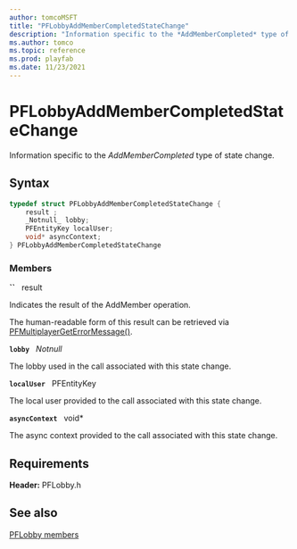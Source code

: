 ```yaml
---
author: tomcoMSFT
title: "PFLobbyAddMemberCompletedStateChange"
description: "Information specific to the *AddMemberCompleted* type of state change."
ms.author: tomco
ms.topic: reference
ms.prod: playfab
ms.date: 11/23/2021
---
```


# PFLobbyAddMemberCompletedStateChange  

Information specific to the *AddMemberCompleted* type of state change.  

## Syntax  
  
```cpp
typedef struct PFLobbyAddMemberCompletedStateChange {  
    result ;  
    _Notnull_ lobby;  
    PFEntityKey localUser;  
    void* asyncContext;  
} PFLobbyAddMemberCompletedStateChange  
```
  
### Members  
  
**``** &nbsp; result  
  
Indicates the result of the AddMember operation.
  
The human-readable form of this result can be retrieved via [PFMultiplayerGetErrorMessage()](../../pfmultiplayer/functions/pfmultiplayergeterrormessage.md).
  
**`lobby`** &nbsp; _Notnull_  
  
The lobby used in the call associated with this state change.
  
**`localUser`** &nbsp; PFEntityKey  
  
The local user provided to the call associated with this state change.
  
**`asyncContext`** &nbsp; void*  
  
The async context provided to the call associated with this state change.
  
  
## Requirements  
  
**Header:** PFLobby.h
  
## See also  
[PFLobby members](../pflobby_members.md)  

  
  
